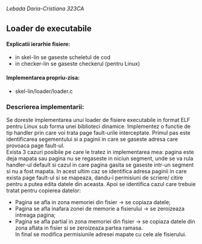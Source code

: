 ###### Lebada Daria-Cristiana 323CA
## Loader de executabile

#### Explicatii ierarhie fisiere:
- in skel-lin se gaseste scheletul de cod
- in checker-lin se gaseste checkerul (pentru Linux)
#### Implementarea propriu-zisa:
- skel-lin/loader/loader.c

### Descrierea implementarii:
Se doreste implementarea unui loader de fisiere executabile in
format ELF pentru Linux sub forma unei biblioteci dinamice.
Implementez o functie de tip handler prin care voi trata page
fault-urile interceptate. Primul pas este identificarea segementului
si a paginii in care se gaseste adresa care provoaca page fault-ul. <br />
Exista 3 cazuri posibile pe care le tratez in implementarea mea:
pagina este deja mapata sau pagina nu se regaseste in niciun segment,
unde se va rula handler-ul default si cazul in care pagina gasita se
gaseste intr-un segment si nu a fost mapata. In acest ultim caz se
identifica adresa paginii in care exista page fault-ul si se mapeaza,
dandu-i permisiuni de scriere/ citire pentru a putea edita datele din
aceasta. Apoi se identifica cazul care trebuie tratat pentru copierea
datelor:
- Pagina se afla in zona memoriei din fisier -> se copiaza datele;
- Pagina se afla inafara zonei de memorie a fisierului -> se
zeroizeaza intreaga pagina;
- Pagina se afla partial in zona memoriei din fisier -> se copiaza
datele din zona aflata in fisier si se zeroizeaza partea ramasa.\
In final se modifica permisiunile adresei mapate cu cele ale fisierului.


